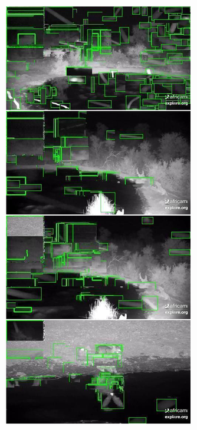 ![20200711-232000-235005](in/20200711/20200711-232000-235005_0_.jpg)
![20200711-235010-000000](in/20200711/20200711-235010-000000_0_.jpg)
![20200712-000005-003010](in/20200712/20200712-000005-003010_0_.jpg)
![20200712-003015-010020](in/20200712/20200712-003015-010020_0_.jpg)
